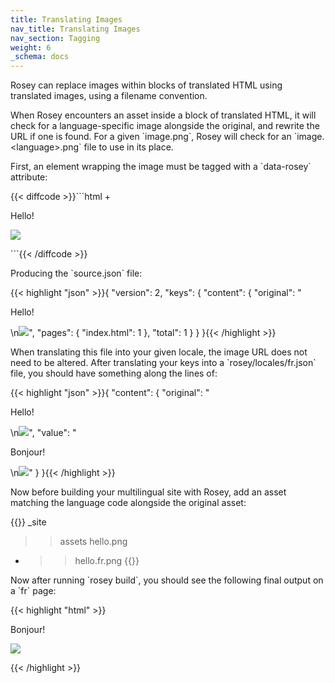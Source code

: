 ```yaml
---
title: Translating Images
nav_title: Translating Images
nav_section: Tagging
weight: 6
_schema: docs
---
```

Rosey can replace images within blocks of translated HTML using translated images, using a filename convention.

When Rosey encounters an asset inside a block of translated HTML, it will check for a language-specific image alongside the original, and rewrite the URL if one is found. For a given \`image.png\`, Rosey will check for an \`image.&lt;language&gt;.png\` file to use in its place.

First, an element wrapping the image must be tagged with a \`data-rosey\` attribute:

{{< diffcode >}}```html
+<div data-rosey="content">
    <p>Hello!</p>
    <img src='/assets/hello.png' />
</div>
```{{< /diffcode >}}

Producing the \`source.json\` file:

{{< highlight "json" >}}{
    "version": 2,
    "keys": {
        "content": {
            "original": "<p>Hello!</p>\n<img src='/assets/hello.png' />",
            "pages": {
                "index.html": 1
            },
            "total": 1
        }
    }
}{{< /highlight >}}

When translating this file into your given locale, the image URL does not need to be altered. After translating your keys into a \`rosey/locales/fr.json\` file, you should have something along the lines of:

{{< highlight "json" >}}{
    "content": {
        "original": "<p>Hello!</p>\n<img src='/assets/hello.png' />",
    	"value": "<p>Bonjour!</p>\n<img src='/assets/hello.png' />"
    }
}{{< /highlight >}}

Now before building your multilingual site with Rosey, add an asset matching the language code alongside the original asset:

{{<tree>}}
_site
>> assets
   >> hello.png
+   >> hello.fr.png
{{</tree>}}

Now after running \`rosey build\`, you should see the following final output on a \`fr\` page:

{{< highlight "html" >}}<div data-rosey="content">
    <p>Bonjour!</p>
    <img src='/assets/hello.fr.png' />
</div>{{< /highlight >}}